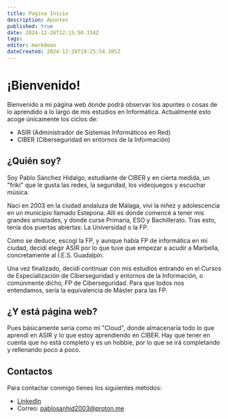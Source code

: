```yaml
---
title: Pagina Inicio
description: Apuntes
published: true
date: 2024-12-26T12:15:50.334Z
tags: 
editor: markdown
dateCreated: 2024-12-20T19:25:54.305Z
---
```


# ¡Bienvenido!
Bienvenido a mi página web donde podrá observar los apuntes o cosas de lo aprendido a lo largo de mis estudios en Informática.
Actualmente esto acoge únicamente los ciclos de:
- ASIR (Administrador de Sistemas Informáticos en Red)
- CIBER (Ciberseguridad en entornos de la Información)

## ¿Quién soy?
Soy Pablo Sánchez Hidalgo, estudiante de CIBER y en cierta medida, un "friki" que le gusta las redes, la seguridad, los videojuegos y escuchar música.

Nací en 2003 en la ciudad andaluza de Málaga, viví la niñez y adolescencia en un municipio llamado Estepona. Allí es donde comencé a tener mis grandes amistades, y donde curse Primaria, ESO y Bachillerato.
Tras esto, tenía dos puertas abiertas: La Universidad o la FP.

Como se deduce, escogí la FP, y aunque había FP de informática en mi ciudad, decidí elegir ASIR por lo que tuve que empezar a acudir a Marbella, concretamente al I.E.S. Guadalpín.

Una vez finalizado, decidí continuar con mis estudios entrando en el Cursos de Especialización de Ciberseguridad y entornos de la Información, o comúnmente dicho, FP de Ciberseguridad.
Para que todos nos entendamos, sería la equivalencia de Máster para las FP.

## ¿Y está página web?
Pues básicamente sería como mi "Cloud", donde almacenaría todo lo que aprendí en ASIR y lo que estoy aprendiendo en CIBER. Hay que tener en cuenta que no está completo y es un hobbie, por lo que se irá completando y rellenando poco a poco.

## Contactos
Para contactar conmigo tienes los siguientes métodos:
- [LinkedIn](https://www.linkedin.com/in/pablosanchezhidalgo/)
- Correo: pablosanhid2003@proton.me
